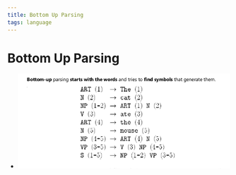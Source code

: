 ```yaml
---
title: Bottom Up Parsing
tags: language
---
```


# Bottom Up Parsing
- ![im](assets/Pasted%20Image%2020220506183325.png)


















































































